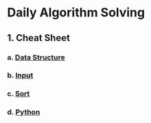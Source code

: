 # Daily Algorithm Solving

## 1. Cheat Sheet

### a. [Data Structure](./cheatsheet/datastructure.md)

### b. [Input](./cheatsheet/input.md)

### c. [Sort](./cheatsheet/sort.md)

### d. [Python](./cheatsheet/python.md)

